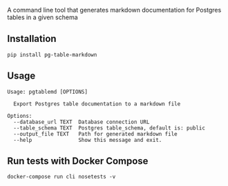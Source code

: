 A command line tool that generates markdown documentation for Postgres tables in a given schema

## Installation
```
pip install pg-table-markdown
```

## Usage
```
Usage: pgtablemd [OPTIONS]

  Export Postgres table documentation to a markdown file

Options:
  --database_url TEXT  Database connection URL
  --table_schema TEXT  Postgres table_schema, default is: public
  --output_file TEXT   Path for generated markdown file
  --help               Show this message and exit.
```

## Run tests with Docker Compose
```
docker-compose run cli nosetests -v
```
